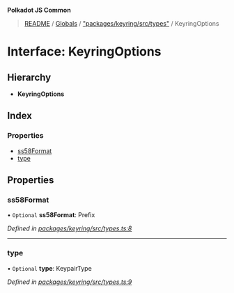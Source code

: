 **Polkadot JS Common**

> [README](../README.md) / [Globals](../globals.md) / ["packages/keyring/src/types"](../modules/_packages_keyring_src_types_.md) / KeyringOptions

# Interface: KeyringOptions

## Hierarchy

* **KeyringOptions**

## Index

### Properties

* [ss58Format](_packages_keyring_src_types_.keyringoptions.md#ss58format)
* [type](_packages_keyring_src_types_.keyringoptions.md#type)

## Properties

### ss58Format

• `Optional` **ss58Format**: Prefix

*Defined in [packages/keyring/src/types.ts:8](https://github.com/polkadot-js/common/blob/30198d1a/packages/keyring/src/types.ts#L8)*

___

### type

• `Optional` **type**: KeypairType

*Defined in [packages/keyring/src/types.ts:9](https://github.com/polkadot-js/common/blob/30198d1a/packages/keyring/src/types.ts#L9)*
